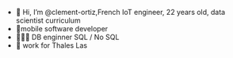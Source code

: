 - 👋 Hi, I’m @clement-ortiz,French IoT engineer, 22 years old, data scientist curriculum 
- 📱mobile software developer
- 👨🏻‍💻 DB enginner SQL / No SQL
- 💼 work for Thales Las
